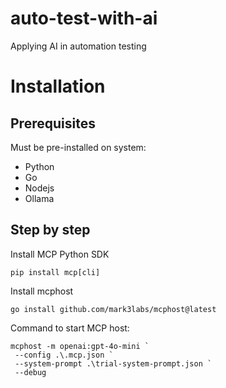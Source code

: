 # auto-test-with-ai
Applying AI in automation testing

# Installation

## Prerequisites
Must be pre-installed on system:
- Python
- Go
- Nodejs
- Ollama

## Step by step
Install MCP Python SDK
```
pip install mcp[cli]
```

Install mcphost
```
go install github.com/mark3labs/mcphost@latest
```

Command to start MCP host:
```
mcphost -m openai:gpt-4o-mini `
 --config .\.mcp.json `
 --system-prompt .\trial-system-prompt.json `
 --debug
```